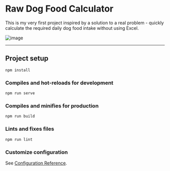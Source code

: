 # Raw Dog Food Calculator
This is my very first project inspired by a solution to a real problem - quickly calculate the required daily dog food intake without using Excel.


![image](https://user-images.githubusercontent.com/51120532/117039082-08494180-ad11-11eb-9f21-c75fe844589a.png)

____________________________________


## Project setup
```
npm install
```

### Compiles and hot-reloads for development
```
npm run serve
```

### Compiles and minifies for production
```
npm run build
```

### Lints and fixes files
```
npm run lint
```

### Customize configuration
See [Configuration Reference](https://cli.vuejs.org/config/).
